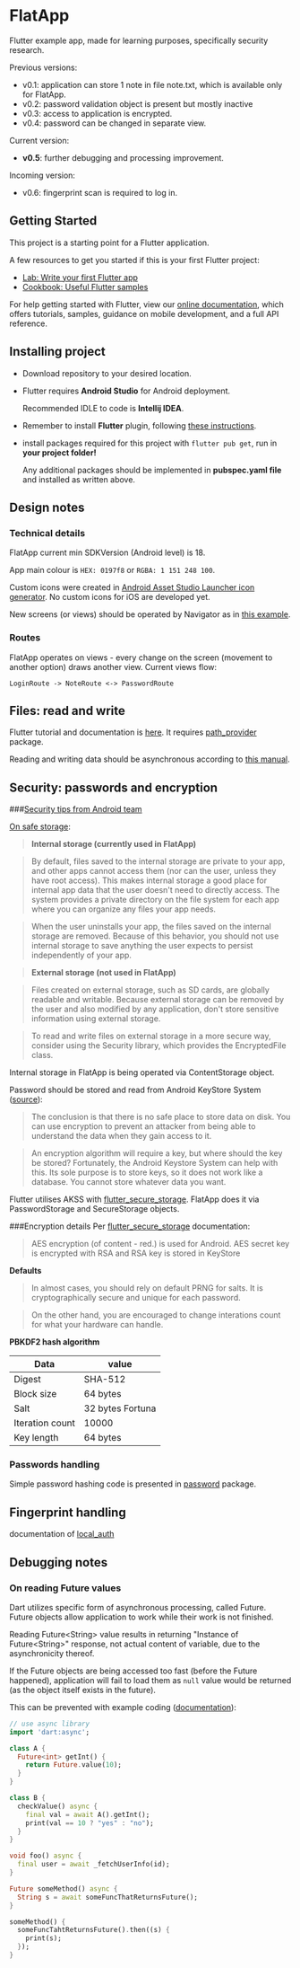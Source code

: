# FlatApp

Flutter example app, made for learning purposes, specifically security research.

Previous versions:
* v0.1: application can store 1 note in file note.txt, which is available only for FlatApp.
* v0.2: password validation object is present but mostly inactive
* v0.3: access to application is encrypted.
* v0.4: password can be changed in separate view.

Current version:
* **v0.5**: further debugging and processing improvement.

Incoming version:
* v0.6: fingerprint scan is required to log in.

## Getting Started

This project is a starting point for a Flutter application.

A few resources to get you started if this is your first Flutter project:

- [Lab: Write your first Flutter app](https://flutter.dev/docs/get-started/codelab)
- [Cookbook: Useful Flutter samples](https://flutter.dev/docs/cookbook)

For help getting started with Flutter, view our
[online documentation](https://flutter.dev/docs), which offers tutorials,
samples, guidance on mobile development, and a full API reference.

## Installing project

* Download repository to your desired location. 
* Flutter requires **Android Studio** for Android deployment. 
    
    Recommended IDLE to code is **Intellij IDEA**.
    
* Remember to install **Flutter** plugin, following [these instructions](https://flutter.dev/docs/get-started/install).
* install packages required for this project with `flutter pub get`, run in **your project folder!**

    Any additional packages should be implemented in **pubspec.yaml file** and installed as written above.
    
## Design notes

### Technical details
FlatApp current min SDKVersion (Android level) is 18.

App main colour is `HEX: 0197f8` or `RGBA: 1 151 248 100`.

Custom icons were created in [Android Asset Studio Launcher icon generator](https://romannurik.github.io/AndroidAssetStudio/icons-launcher.html#foreground.type=clipart&foreground.clipart=filter_vintage&foreground.space.trim=1&foreground.space.pad=0.25&foreColor=rgb(1%2C%20151%2C%20248)&backColor=rgb(255%2C%20255%2C%20255)&crop=0&backgroundShape=circle&effects=none&name=ic_launcher).
No custom icons for iOS are developed yet.

New screens (or views) should be operated by Navigator as in [this example](https://flutter.dev/docs/cookbook/navigation/navigation-basics).

### Routes

FlatApp operates on views - every change on the screen (movement to another option) draws another view.
Current views flow:

    LoginRoute -> NoteRoute <-> PasswordRoute

## Files: read and write

Flutter tutorial and documentation is [here](https://flutter.dev/docs/cookbook/persistence/reading-writing-files).
It requires [path_provider](https://pub.dev/packages/path_provider#-installing-tab-) package.

Reading and writing data should be asynchronous according to [this manual](https://dart.dev/codelabs/async-await).

## Security: passwords and encryption

###[Security tips from Android team](https://developer.android.com/training/articles/security-tips)

[On safe storage](https://developer.android.com/guide/topics/data/data-storage.html#filesInternal):

> **Internal storage (currently used in FlatApp)**

> By default, files saved to the internal storage are private to your app, and other apps cannot access them 
> (nor can the user, unless they have root access). This makes internal storage a good place for internal app data 
> that the user doesn't need to directly access. The system provides a private directory on the file system 
> for each app where you can organize any files your app needs.
    
> When the user uninstalls your app, the files saved on the internal storage are removed. Because of this behavior, 
> you should not use internal storage to save anything the user expects to persist independently of your app. 
    

> **External storage  (not used in FlatApp)**
    
> Files created on external storage, such as SD cards, are globally readable and writable. 
> Because external storage can be removed by the user and also modified by any application, 
> don't store sensitive information using external storage.
    
> To read and write files on external storage in a more secure way, consider using the Security library, 
> which provides the EncryptedFile class.

Internal storage in FlatApp is being operated via ContentStorage object.
    
Password should be stored and read from Android KeyStore System 
([source](https://academy.realm.io/posts/secure-storage-in-android-san-francisco-android-meetup-2017-najafzadeh/)):
    
> The conclusion is that there is no safe place to store data on disk. You can use encryption to prevent an attacker 
> from being able to understand the data when they gain access to it.

> An encryption algorithm will require a key, but where should the key be stored? 
> Fortunately, the Android Keystore System can help with this. Its sole purpose is to store keys, 
> so it does not work like a database. You cannot store whatever data you want.
    
Flutter utilises AKSS with [flutter_secure_storage](https://pub.dev/packages/flutter_secure_storage).
FlatApp does it via PasswordStorage and SecureStorage objects.

###Encryption details
Per [flutter_secure_storage](https://pub.dev/packages/flutter_secure_storage) documentation:

> AES encryption (of content - red.) is used for Android. AES secret key is encrypted with RSA and RSA key is stored in KeyStore

**Defaults**

> In almost cases, you should rely on default PRNG for salts. 
> It is cryptographically secure and unique for each password.

> On the other hand, you are encouraged to change interations count for what your hardware can handle.

**PBKDF2 hash algorithm**

| Data              | value             |
| ----------------- | ----------------- |
| Digest	        | SHA-512           |
| Block size	    | 64 bytes          |
| Salt	            | 32 bytes Fortuna  |
| Iteration count   | 10000             |
| Key length	    | 64 bytes          |

### Passwords handling

Simple password hashing code is presented in [password](https://pub.dev/packages/password#-readme-tab-) package.

## Fingerprint handling

documentation of [local_auth](https://pub.dev/packages/local_auth)

## Debugging notes

### On reading Future values

Dart utilizes specific form of asynchronous processing, called Future.
Future objects allow application to work while their work is not finished.

Reading Future\<String\> value results in returning "Instance of Future\<String>" response, 
not actual content of variable, due to the asynchronicity thereof.  

If the Future objects are being accessed too fast (before the Future happened), 
application will fail to load them as `null` value would be returned 
(as the object itself exists in the future).

This can be prevented with example coding 
([documentation](https://dart.dev/codelabs/async-await)):

```dart
// use async library
import 'dart:async';
```
```dart
class A {
  Future<int> getInt() {
    return Future.value(10);
  }
}

class B {
  checkValue() async {
    final val = await A().getInt();
    print(val == 10 ? "yes" : "no");
  }
}
```
```dart
void foo() async {
  final user = await _fetchUserInfo(id);
}

Future someMethod() async {
  String s = await someFuncThatReturnsFuture();
}
```
```dart
someMethod() {
  someFuncTahtReturnsFuture().then((s) {
    print(s);
  });
}
```

